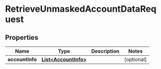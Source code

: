 # RetrieveUnmaskedAccountDataRequest

## Properties
Name | Type | Description | Notes
------------ | ------------- | ------------- | -------------
**accountInfo** | [**List&lt;AccountInfo&gt;**](AccountInfo.md) |  |  [optional]
